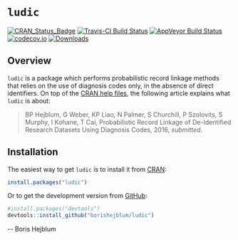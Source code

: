 
<!-- README.md is generated from README.Rmd. Please edit that file -->
`ludic`
=======

[![CRAN\_Status\_Badge](http://www.r-pkg.org/badges/version/ludic)](https://cran.r-project.org/package=ludic) [![Travis-CI Build Status](https://travis-ci.org/borishejblum/ludic.svg?branch=master)](https://travis-ci.org/borishejblum/ludic) [![AppVeyor Build Status](https://ci.appveyor.com/api/projects/status/github/borishejblum/ludic?branch=master&svg=true)](https://ci.appveyor.com/project/borishejblum/ludic) [![codecov.io](https://codecov.io/github/borishejblum/ludic/coverage.svg?branch=master)](https://codecov.io/github/borishejblum/ludic?branch=master) [![Downloads](https://cranlogs.r-pkg.org/badges/ludic?color=blue)](https://www.r-pkg.org/pkg/ludic)

Overview
--------

`ludic` is a package which performs probabilistic record linkage methods that relies on the use of diagnosis codes only, in the absence of direct identifiers. On top of the [CRAN help files](https://cran.r-project.org/package=ludic), the following article explains what `ludic` is about:

> BP Hejblum, G Weber, KP Liao, N Palmer, S Churchill, P Szolovits, S Murphy, I Kohane, T Cai, Probabilistic Record Linkage of De-Identified Research Datasets Using Diagnosis Codes, 2016, *submitted*.

Installation
------------

The easiest way to get `ludic` is to install it from [CRAN](https://cran.r-project.org/package=ludic):

``` r
install.packages("ludic")
```

Or to get the development version from [GitHub](https://github.com/borishejblum/ludic):

``` r
#install.packages("devtools")
devtools::install_github("borishejblum/ludic")
```

-- Boris Hejblum
